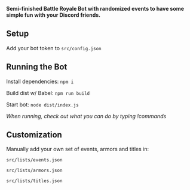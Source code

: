 **Semi-finished Battle Royale Bot with randomized events to have some simple fun with your Discord friends.**

## Setup

Add your bot token to `src/config.json`

## Running the Bot

Install dependencies: `npm i`

Build dist w/ Babel: `npm run build`

Start bot: `node dist/index.js`

*When running, check out what you can do by typing !commands*

## Customization

Manually add your own set of events, armors and titles in:

`src/lists/events.json`

`src/lists/armors.json`

`src/lists/titles.json`
